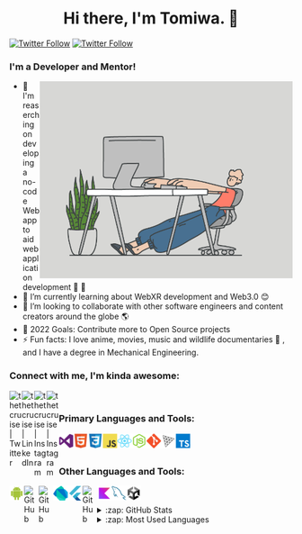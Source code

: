 
<h1 align="center">
 Hi there, I'm Tomiwa. 👋 
</h1>

[![Twitter Follow](https://img.shields.io/badge/LinkedIn_@tomiwa_Folorunso-0077B5?style=for-the-badge&logo=linkedin&logoColor=white)](https://www.linkedin.com/in/tomiwa-folorunso-42340518b)
[![Twitter Follow](https://img.shields.io/twitter/follow/tomiwamike?color=1DA1F2&logo=twitter&style=for-the-badge)](https://twitter.com/tomiwamike)

###           I'm a Developer and Mentor!
 <img align="right" alt="GIF" src="https://github.com/tommichaels/tommichaels/blob/main/code.gif?raw=true" width="450" height="350" />


- 🔭 I'm reaserching on developing a no-code Web app to aid web application development 🤖 💱
- 🌱 I’m currently learning about WebXR development and Web3.0 😊
- 👯 I’m looking to collaborate with other software engineers and content creators around the globe 🌎
- 🥅 2022 Goals: Contribute more to Open Source projects
- ⚡ Fun facts: I love anime, movies, music and wildlife documentaries 🧐 , and I have a degree in Mechanical Engineering.

### Connect with me, I'm kinda awesome:

[<img align="left" alt="thetcruise | Twitter" width="22px" src="https://cdn.jsdelivr.net/npm/simple-icons@v3/icons/twitter.svg" />][twitter]
[<img align="left" alt="thetcruise | LinkedIn" width="22px" src="https://cdn.jsdelivr.net/npm/simple-icons@v3/icons/linkedin.svg" />][linkedin]
[<img align="left" alt="thetcruise | Instagram" width="22px" src="https://cdn.jsdelivr.net/npm/simple-icons@v3/icons/instagram.svg" />][instagram]
[<img align="left" alt="thetcruise | Instagram" width="22px" src="https://cdn.jsdelivr.net/npm/simple-icons@3.13.0/icons/gmail.svg" />][gmail]


<br />

### Primary Languages and Tools:

<img align="left" alt="Visual Studio Code" width="26px" src="https://github.com/devicons/devicon/blob/master/icons/visualstudio/visualstudio-plain.svg" />
<img align="left" alt="HTML5" width="26px" src="https://github.com/devicons/devicon/blob/master/icons/html5/html5-original.svg" />
<img align="left" alt="CSS3" width="26px" src="https://github.com/devicons/devicon/blob/master/icons/css3/css3-original.svg" />
<img align="left" alt="JavaScript" width="26px" src="https://github.com/devicons/devicon/blob/master/icons/javascript/javascript-original.svg" />
<img align="left" alt="React" width="26px" src="https://github.com/devicons/devicon/blob/master/icons/react/react-original.svg" />
<img align="left" alt="Node.js" width="26px" src="https://github.com/devicons/devicon/blob/master/icons/nodejs/nodejs-original.svg" />
<img align="left" alt="Git" width="26px" src="https://github.com/devicons/devicon/blob/master/icons/git/git-original.svg" />
<img align="left" alt="GitHub" width="26px" src="https://github.com/devicons/devicon/blob/master/icons/threejs/threejs-original.svg" />
<img align="left" alt="GitHub" width="26px" src="https://github.com/devicons/devicon/blob/master/icons/typescript/typescript-original.svg" />


<br />
<br />

### Other Languages and Tools:

<img align="left" alt="GitHub" width="26px" src="https://github.com/devicons/devicon/blob/master/icons/android/android-original.svg" />
<img align="left" alt="GitHub" width="26px" src="https://raw.githubusercontent.com/jmnote/z-icons/master/svg/c.svg" />
<img align="left" alt="GitHub" width="26px" src="https://raw.githubusercontent.com/jmnote/z-icons/master/svg/csharp.svg" />
<img align="left" alt="GitHub" width="26px" src="https://github.com/devicons/devicon/blob/master/icons/dart/dart-original.svg" />
<img align="left" alt="GitHub" width="26px" src="https://github.com/devicons/devicon/blob/master/icons/flutter/flutter-original.svg" />
<img align="left" alt="GitHub" width="26px" src="https://raw.githubusercontent.com/jmnote/z-icons/master/svg/java.svg" />
<img align="left" alt="GitHub" width="26px" src="https://github.com/devicons/devicon/blob/master/icons/kotlin/kotlin-original.svg" />
<img align="left" alt="MySQL" width="26px" src="https://github.com/devicons/devicon/blob/master/icons/mysql/mysql-original.svg" />
<img align="left" alt="GitHub" width="26px" src="https://github.com/devicons/devicon/blob/master/icons/unity/unity-original.svg" />

<br />
<br />

<details>
  <summary>:zap: GitHub Stats</summary>
 
![Tomiwa's GitHub stats](https://github-readme-stats.vercel.app/api?username=tommichaels&&show_icons=true&title_color=ffffff&icon_color=d2d2d2&text_color=daf7dc&bg_color=848486)

</details>

<details>
 
  <summary>:zap: Most Used Languages</summary>
 
 ![Tomiwa's Top Langs](https://github-readme-stats.vercel.app/api/top-langs/?username=tommichaels&layout=compact)

</details>

[twitter]: https://twitter.com/tomiwamike
[instagram]: https://www.instagram.com/thetcruise/
[linkedin]: https://www.linkedin.com/in/tomiwa-folorunso-42340518b
[gmail]: https://www.tomiwafolorunso1@gmail.com
